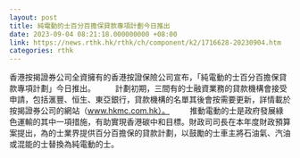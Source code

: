 ```yaml
---
layout: post
title: 純電動的士百分百擔保貸款專項計劃今日推出
date: 2023-09-04 08:21:18.000000000 +08:00
link: https://news.rthk.hk/rthk/ch/component/k2/1716628-20230904.htm
categories: rthk
---
```


香港按揭證券公司全資擁有的香港按證保險公司宣布，「純電動的士百分百擔保貸款專項計劃」今日推出。
　　 
計劃初期，三間有的士融資業務的貸款機構會接受申請，包括滙豐、恒生、東亞銀行，貸款機構的名單其後會按需要更新，詳情載於按揭證券公司的網站（www.hkmc.com.hk）。
　　 
推動電動的士是政府發展綠色運輸的其中一項措施，有助實現香港碳中和目標。財政司司長在本年度財政預算案提出，為的士業界提供百分百擔保的貸款計劃，以鼓勵的士車主將石油氣、汽油或混能的士替換為純電動的士。
　　
